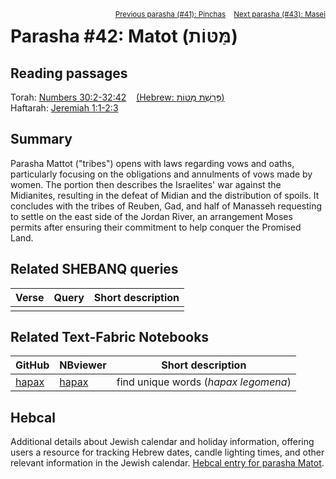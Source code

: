 <span style="float: right;"><sup> <a href="../41%20-%20Pinchas">Previous parasha (#41): Pinchas</a> &nbsp;&nbsp; <a href="../43%20-%20Masei">Next parasha (#43): Masei</a></sup></span>

# Parasha #42: Matot (מַּטּוֹת)

## Reading passages

Torah: <a href="https://www.stepbible.org/?q=version=NASB2020|reference=Num.30:2-32:42&options=HNVUG" target="_blank">Numbers 30:2-32:42</a> &nbsp;&nbsp; <a href="https://tikkun.io/#/p/mattot" target="_blank">(Hebrew: פָּרָשַׁת מַּטּוֹת)</a><br>
Haftarah: 
<a href="https://www.stepbible.org/?q=version=NASB2020|reference=Jer.1:1-2:3&options=HNVUG" target="_blank">Jeremiah 1:1-2:3</a>

## Summary

Parasha Mattot ("tribes") opens with laws regarding vows and oaths, particularly focusing on the obligations and annulments of vows made by women. The portion then describes the Israelites' war against the Midianites, resulting in the defeat of Midian and the distribution of spoils. It concludes with the tribes of Reuben, Gad, and half of Manasseh requesting to settle on the east side of the Jordan River, an arrangement Moses permits after ensuring their commitment to help conquer the Promised Land.

## Related SHEBANQ queries

Verse | Query | Short description
--- | --- | --- 
||


## Related Text-Fabric Notebooks

GitHub | NBviewer | Short description
---|---|---
[hapax](hapax.ipynb) | <a href="https://nbviewer.org/github/tonyjurg/Parashot/blob/main/WeeklyParasha/42%20-%20Matot/hapax.ipynb" target="_blank">hapax</a> | find unique words (*hapax legomena*)

## Hebcal

Additional details about Jewish calendar and holiday information, offering users a resource for tracking Hebrew dates, candle lighting times, and other relevant information in the Jewish calendar. <a href="https://www.hebcal.com/sedrot/matot" target="_blank">Hebcal entry for parasha Matot</a>.
